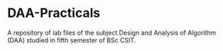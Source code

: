 # DAA-Practicals
A repository of lab files of the subject Design and Analysis of Algorithm (DAA) studied in fifth semester of BSc CSIT.
